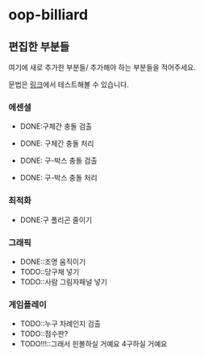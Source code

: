 # oop-billiard
## 편집한 부분들
여기에 새로 추가한 부분들/ 추가해야 하는 부분들을 적어주세요.

문법은 [링크](pandago.github.io/editor.md/en.html)에서 테스트해볼 수 있습니다.

### 에센셜
 - DONE:구체간 충돌 검출

 - DONE: 구체간 충돌 처리

 - DONE: 구-박스 충돌 검출

 - DONE: 구-박스 충돌 처리
 
### 최적화
 - DONE:구 폴리곤 줄이기
 

### 그래픽
 - DONE::조명 움직이기
 - TODO::당구채 넣기
 - TODO::사람 그림자패널 넣기

### 게임플레이
 - TODO::누구 차례인지 검출
 - TODO::점수판?
 - TODO!!!::그래서 핀볼하실 거예요 4구하실 거예요
